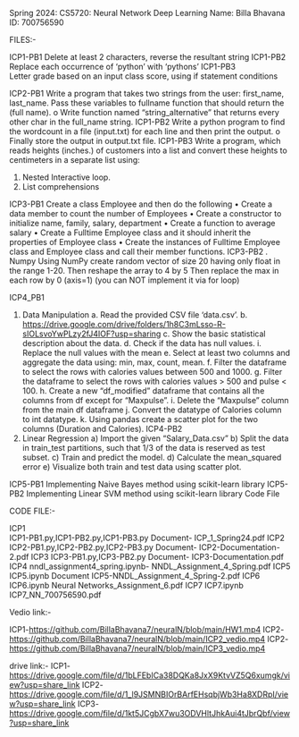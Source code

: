 Spring 2024: CS5720: Neural Network Deep Learning
Name: Billa Bhavana ID: 700756590

FILES:-

ICP1-PB1 
Delete at least 2 characters, reverse the resultant string
ICP1-PB2 
Replace each occurrence of ‘python’ with ‘pythons’
ICP1-PB3  
Letter grade based on an input class score, using if statement conditions

ICP2-PB1 
Write a program that takes two strings from the user: first_name, last_name. Pass these variables to
fullname function that should return the (full name).
o Write function named “string_alternative” that returns every other char in the full_name string.
ICP1-PB2 
Write a python program to find the wordcount in a file (input.txt) for each line and then print the output.
o Finally store the output in output.txt file.
ICP1-PB3 
Write a program, which reads heights (inches.) of customers into a list and convert these
heights to centimeters in a separate list using:
1) Nested Interactive loop.
2) List comprehensions

ICP3-PB1
 Create a class Employee and then do the following
• Create a data member to count the number of Employees
• Create a constructor to initialize name, family, salary, department
• Create a function to average salary
• Create a Fulltime Employee class and it should inherit the properties of Employee 
class
• Create the instances of Fulltime Employee class and Employee class and call their 
member functions.
ICP3-PB2
. Numpy
Using NumPy create random vector of size 20 having only float in the 
range 1-20.
Then reshape the array to 4 by 5
Then replace the max in each row by 0 (axis=1)
(you can NOT implement it via for loop)

ICP4_PB1
1. Data Manipulation
a. Read the provided CSV file ‘data.csv’.
b. https://drive.google.com/drive/folders/1h8C3mLsso-R-sIOLsvoYwPLzy2fJ4IOF?usp=sharing
c. Show the basic statistical description about the data.
d. Check if the data has null values.
i. Replace the null values with the mean
e. Select at least two columns and aggregate the data using: min, max, count, mean.
f. Filter the dataframe to select the rows with calories values between 500 and 1000.
g. Filter the dataframe to select the rows with calories values > 500 and pulse < 100.
h. Create a new “df_modified” dataframe that contains all the columns from df except for
“Maxpulse”.
i. Delete the “Maxpulse” column from the main df dataframe
j. Convert the datatype of Calories column to int datatype.
k. Using pandas create a scatter plot for the two columns (Duration and Calories).
ICP4-PB2
2. Linear Regression
a) Import the given “Salary_Data.csv”
b) Split the data in train_test partitions, such that 1/3 of the data is reserved as test subset.
c) Train and predict the model.
d) Calculate the mean_squared error
e) Visualize both train and test data using scatter plot.

ICP5-PB1
Implementing Naive Bayes method using scikit-learn library
ICP5-PB2
Implementing Linear SVM method using scikit-learn library Code File

CODE FILE:-

ICP1  
ICP1-PB1.py,ICP1-PB2.py,ICP1-PB3.py Document- ICP_1_Spring24.pdf
ICP2  
ICP2-PB1.py,ICP2-PB2.py,ICP2-PB3.py Document- ICP2-Documentation-2.pdf
ICP3
ICP3-PB1.py,ICP3-PB2.py Document- ICP3-Documentation.pdf
ICP4
nndl_assignment4_spring.ipynb- NNDL_Assignment_4_Spring.pdf
ICP5
ICP5.ipynb Document ICP5-NNDL_Assignment_4_Spring-2.pdf
ICP6
ICP6.ipynb Neural Networks_Assignment_6.pdf
ICP7
ICP7.ipynb ICP7_NN_700756590.pdf


Vedio link:- 

ICP1-https://github.com/BillaBhavana7/neuralN/blob/main/HW1.mp4
ICP2-https://github.com/BillaBhavana7/neuralN/blob/main/ICP2_vedio.mp4
ICP2-https://github.com/BillaBhavana7/neuralN/blob/main/ICP3_vedio.mp4

drive link:-
ICP1-https://drive.google.com/file/d/1bLFEbICa38DQKa8JxX9KtvVZ5Q6xumgk/view?usp=share_link
ICP2-https://drive.google.com/file/d/1_l9JSMNBIOrBArfEHsqbjWb3Ha8XDRpI/view?usp=share_link
ICP3-https://drive.google.com/file/d/1kt5JCgbX7wu3ODVHltJhkAui4tJbrQbf/view?usp=share_link

